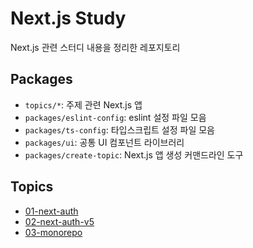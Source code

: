 # Next.js Study

Next.js 관련 스터디 내용을 정리한 레포지토리

## Packages

- `topics/*`: 주제 관련 Next.js 앱
- `packages/eslint-config`: eslint 설정 파일 모음
- `packages/ts-config`: 타입스크립트 설정 파일 모음
- `packages/ui`: 공통 UI 컴포넌트 라이브러리
- `packages/create-topic`: Next.js 앱 생성 커맨드라인 도구

## Topics

- [01-next-auth](./topics/01-next-auth/)
- [02-next-auth-v5](./topics/02-next-auth-v5/)
- [03-monorepo](./topics/03-monorepo/)
